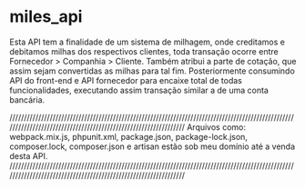 # miles_api
Esta API tem a finalidade de um sistema de milhagem, onde creditamos e debitamos milhas dos respectivos clientes, toda transação ocorre entre Fornecedor > Companhia > Cliente. Também atribui a parte de cotação, que assim sejam convertidas as milhas para tal fim. Posteriormente consumindo API do front-end e API fornecedor para encaixe total de todas funcionalidades, executando assim transação similar a de uma conta bancária. 


////////////////////////////////////////////////////////////////////////////////////////////////////////////////////////////////////////////////////////////////
Arquivos como: webpack.mix.js, phpunit.xml, package.json, package-lock.json, composer.lock, composer.json e artisan estão sob meu domínio até a venda desta API.
////////////////////////////////////////////////////////////////////////////////////////////////////////////////////////////////////////////////////////////////
